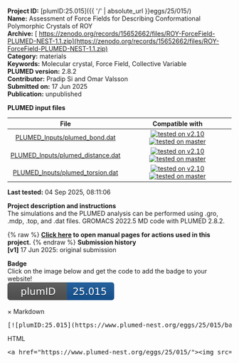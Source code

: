 **Project ID:** [plumID:25.015]({{ '/' | absolute_url }}eggs/25/015/)  
**Name:**  Assessment of Force Fields for Describing Conformational Polymorphic Crystals of ROY  
**Archive:** [ https://zenodo.org/records/15652662/files/ROY-ForceField-PLUMED-NEST-1.1.zip](https://zenodo.org/records/15652662/files/ROY-ForceField-PLUMED-NEST-1.1.zip)  
**Category:**  materials  
**Keywords:**  Molecular crystal, Force Field, Collective Variable  
**PLUMED version:**  2.8.2  
**Contributor:**  Pradip Si and Omar Valsson  
**Submitted on:** 17 Jun 2025  
**Publication:** unpublished  
  
**PLUMED input files**  
  
| File     | Compatible with |  
|:--------:|:--------:|  
| [PLUMED_Inputs/plumed_bond.dat](./data/PLUMED_Inputs/plumed_bond.dat.md) |  [![tested on v2.10](https://img.shields.io/badge/v2.10-failed-red.svg)](data/PLUMED_Inputs/plumed_bond.dat.plumed.stderr) [![tested on master](https://img.shields.io/badge/master-failed-red.svg)](data/PLUMED_Inputs/plumed_bond.dat.plumed_master.stderr) |  
| [PLUMED_Inputs/plumed_distance.dat](./data/PLUMED_Inputs/plumed_distance.dat.md) |  [![tested on v2.10](https://img.shields.io/badge/v2.10-passing-green.svg)](data/PLUMED_Inputs/plumed_distance.dat.plumed.stderr) [![tested on master](https://img.shields.io/badge/master-passing-green.svg)](data/PLUMED_Inputs/plumed_distance.dat.plumed_master.stderr) |  
| [PLUMED_Inputs/plumed_torsion.dat](./data/PLUMED_Inputs/plumed_torsion.dat.md) |  [![tested on v2.10](https://img.shields.io/badge/v2.10-failed-red.svg)](data/PLUMED_Inputs/plumed_torsion.dat.plumed.stderr) [![tested on master](https://img.shields.io/badge/master-failed-red.svg)](data/PLUMED_Inputs/plumed_torsion.dat.plumed_master.stderr) |  
  
**Last tested:**  04 Sep 2025, 08:11:06
  
**Project description and instructions**  
The simulations and the PLUMED analysis can be performed using .gro, .mdp, .top, and .dat files. GROMACS 2022.5 MD code with PLUMED 2.8.2.

  
{% raw %}
<b><a href="https://www.plumed.org/doc-master/user-doc/html/actionlist/?actions=TORSIONS,DUMPMULTICOLVAR,SMAC,DISTANCES,PRINT" target="_blank">Click here</a> to open manual pages for actions used in this project.</b>
{% endraw %}
**Submission history**  
**[v1]** 17 Jun 2025: original submission  
  
**Badge**  
Click on the image below and get the code to add the badge to your website!  
<img src="./badge.svg" alt="plumeDnest:25.015" id="myBtn" class="badge">
<div id="myModal" class="modal">
  <div class="modal-content">
    <span class="close">&times;</span>
    Markdown<pre>[![plumID:25.015](https://www.plumed-nest.org/eggs/25/015/badge.svg)](https://www.plumed-nest.org/eggs/25/015/)</pre>
    HTML<pre>&lt;a href="https://www.plumed-nest.org/eggs/25/015/"&gt;&lt;img src="https://www.plumed-nest.org/eggs/25/015/badge.svg" alt="plumID:25.015"&gt;&lt;/a&gt;</pre>
  </div>
</div>
